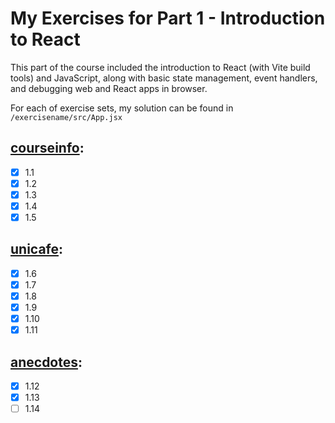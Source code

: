 # My Exercises for Part 1 - Introduction to React

This part of the course included the introduction to React (with Vite build tools) and JavaScript, along with basic state management, event handlers, and debugging web and React apps in browser.

For each of exercise sets, my solution can be found in `/exercisename/src/App.jsx`

## [courseinfo](https://fullstackopen.com/en/part1/java_script#exercises-1-3-1-5):
- [x] 1.1
- [x] 1.2
- [x] 1.3
- [x] 1.4
- [x] 1.5

## [unicafe](https://fullstackopen.com/en/part1/a_more_complex_state_debugging_react_apps#exercises-1-6-1-14):
- [x] 1.6
- [x] 1.7
- [x] 1.8
- [x] 1.9
- [x] 1.10
- [x] 1.11

## [anecdotes](https://fullstackopen.com/en/part1/a_more_complex_state_debugging_react_apps#exercises-1-6-1-14):
- [x] 1.12
- [x] 1.13
- [ ] 1.14